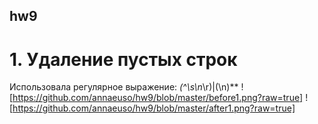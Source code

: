 ## hw9
# 1. Удаление пустых строк
Использовала регулярное выражение: **(^\s*\n*\r)|(\n)**
![https://github.com/annaeuso/hw9/blob/master/before1.png?raw=true]
![https://github.com/annaeuso/hw9/blob/master/after1.png?raw=true]
